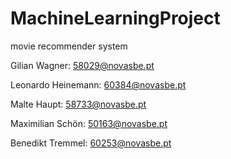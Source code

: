 # MachineLearningProject
movie recommender system


Gilian Wagner: 58029@novasbe.pt

Leonardo Heinemann: 60384@novasbe.pt

Malte Haupt: 58733@novasbe.pt

Maximilian Schön: 50163@novasbe.pt

Benedikt Tremmel: 60253@novasbe.pt

